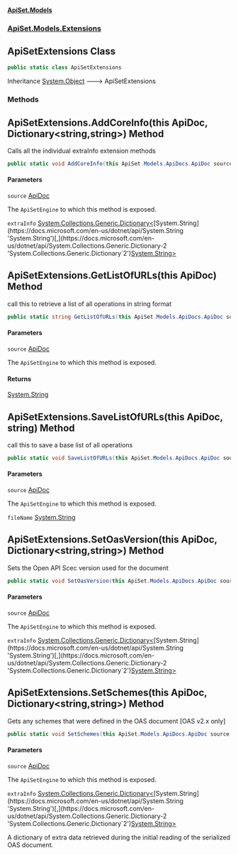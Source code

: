 #### [ApiSet.Models](ApiTestGenerator.Models.md 'ApiTestGenerator.Models')
### [ApiSet.Models.Extensions](ApiTestGenerator.Models.md#ApiSet.Models.Extensions 'ApiSet.Models.Extensions')

## ApiSetExtensions Class

```csharp
public static class ApiSetExtensions
```

Inheritance [System.Object](https://docs.microsoft.com/en-us/dotnet/api/System.Object 'System.Object') &#129106; ApiSetExtensions
### Methods

<a name='ApiSet.Models.Extensions.ApiSetExtensions.AddCoreInfo(thisApiSet.Models.ApiDocs.ApiDoc,System.Collections.Generic.Dictionary_string,string_)'></a>

## ApiSetExtensions.AddCoreInfo(this ApiDoc, Dictionary<string,string>) Method

Calls all the individual extraInfo extension methods

```csharp
public static void AddCoreInfo(this ApiSet.Models.ApiDocs.ApiDoc source, System.Collections.Generic.Dictionary<string,string> extraInfo);
```
#### Parameters

<a name='ApiSet.Models.Extensions.ApiSetExtensions.AddCoreInfo(thisApiSet.Models.ApiDocs.ApiDoc,System.Collections.Generic.Dictionary_string,string_).source'></a>

`source` [ApiDoc](ApiDoc.md 'ApiSet.Models.ApiDocs.ApiDoc')

The `ApiSetEngine` to which this method is exposed.

<a name='ApiSet.Models.Extensions.ApiSetExtensions.AddCoreInfo(thisApiSet.Models.ApiDocs.ApiDoc,System.Collections.Generic.Dictionary_string,string_).extraInfo'></a>

`extraInfo` [System.Collections.Generic.Dictionary&lt;](https://docs.microsoft.com/en-us/dotnet/api/System.Collections.Generic.Dictionary-2 'System.Collections.Generic.Dictionary`2')[System.String](https://docs.microsoft.com/en-us/dotnet/api/System.String 'System.String')[,](https://docs.microsoft.com/en-us/dotnet/api/System.Collections.Generic.Dictionary-2 'System.Collections.Generic.Dictionary`2')[System.String](https://docs.microsoft.com/en-us/dotnet/api/System.String 'System.String')[&gt;](https://docs.microsoft.com/en-us/dotnet/api/System.Collections.Generic.Dictionary-2 'System.Collections.Generic.Dictionary`2')

<a name='ApiSet.Models.Extensions.ApiSetExtensions.GetListOfURLs(thisApiSet.Models.ApiDocs.ApiDoc)'></a>

## ApiSetExtensions.GetListOfURLs(this ApiDoc) Method

call this to retrieve a list of all operations in string format

```csharp
public static string GetListOfURLs(this ApiSet.Models.ApiDocs.ApiDoc source);
```
#### Parameters

<a name='ApiSet.Models.Extensions.ApiSetExtensions.GetListOfURLs(thisApiSet.Models.ApiDocs.ApiDoc).source'></a>

`source` [ApiDoc](ApiDoc.md 'ApiSet.Models.ApiDocs.ApiDoc')

The `ApiSetEngine` to which this method is exposed.

#### Returns
[System.String](https://docs.microsoft.com/en-us/dotnet/api/System.String 'System.String')

<a name='ApiSet.Models.Extensions.ApiSetExtensions.SaveListOfURLs(thisApiSet.Models.ApiDocs.ApiDoc,string)'></a>

## ApiSetExtensions.SaveListOfURLs(this ApiDoc, string) Method

call this to save a base list of all operations

```csharp
public static void SaveListOfURLs(this ApiSet.Models.ApiDocs.ApiDoc source, string fileName);
```
#### Parameters

<a name='ApiSet.Models.Extensions.ApiSetExtensions.SaveListOfURLs(thisApiSet.Models.ApiDocs.ApiDoc,string).source'></a>

`source` [ApiDoc](ApiDoc.md 'ApiSet.Models.ApiDocs.ApiDoc')

The `ApiSetEngine` to which this method is exposed.

<a name='ApiSet.Models.Extensions.ApiSetExtensions.SaveListOfURLs(thisApiSet.Models.ApiDocs.ApiDoc,string).fileName'></a>

`fileName` [System.String](https://docs.microsoft.com/en-us/dotnet/api/System.String 'System.String')

<a name='ApiSet.Models.Extensions.ApiSetExtensions.SetOasVersion(thisApiSet.Models.ApiDocs.ApiDoc,System.Collections.Generic.Dictionary_string,string_)'></a>

## ApiSetExtensions.SetOasVersion(this ApiDoc, Dictionary<string,string>) Method

Sets the Open API Scec version used for the document

```csharp
public static void SetOasVersion(this ApiSet.Models.ApiDocs.ApiDoc source, System.Collections.Generic.Dictionary<string,string> extraInfo);
```
#### Parameters

<a name='ApiSet.Models.Extensions.ApiSetExtensions.SetOasVersion(thisApiSet.Models.ApiDocs.ApiDoc,System.Collections.Generic.Dictionary_string,string_).source'></a>

`source` [ApiDoc](ApiDoc.md 'ApiSet.Models.ApiDocs.ApiDoc')

The `ApiSetEngine` to which this method is exposed.

<a name='ApiSet.Models.Extensions.ApiSetExtensions.SetOasVersion(thisApiSet.Models.ApiDocs.ApiDoc,System.Collections.Generic.Dictionary_string,string_).extraInfo'></a>

`extraInfo` [System.Collections.Generic.Dictionary&lt;](https://docs.microsoft.com/en-us/dotnet/api/System.Collections.Generic.Dictionary-2 'System.Collections.Generic.Dictionary`2')[System.String](https://docs.microsoft.com/en-us/dotnet/api/System.String 'System.String')[,](https://docs.microsoft.com/en-us/dotnet/api/System.Collections.Generic.Dictionary-2 'System.Collections.Generic.Dictionary`2')[System.String](https://docs.microsoft.com/en-us/dotnet/api/System.String 'System.String')[&gt;](https://docs.microsoft.com/en-us/dotnet/api/System.Collections.Generic.Dictionary-2 'System.Collections.Generic.Dictionary`2')

<a name='ApiSet.Models.Extensions.ApiSetExtensions.SetSchemes(thisApiSet.Models.ApiDocs.ApiDoc,System.Collections.Generic.Dictionary_string,string_)'></a>

## ApiSetExtensions.SetSchemes(this ApiDoc, Dictionary<string,string>) Method

Gets any schemes that were defined in the OAS document [OAS v2.x only]

```csharp
public static void SetSchemes(this ApiSet.Models.ApiDocs.ApiDoc source, System.Collections.Generic.Dictionary<string,string> extraInfo);
```
#### Parameters

<a name='ApiSet.Models.Extensions.ApiSetExtensions.SetSchemes(thisApiSet.Models.ApiDocs.ApiDoc,System.Collections.Generic.Dictionary_string,string_).source'></a>

`source` [ApiDoc](ApiDoc.md 'ApiSet.Models.ApiDocs.ApiDoc')

The `ApiSetEngine` to which this method is exposed.

<a name='ApiSet.Models.Extensions.ApiSetExtensions.SetSchemes(thisApiSet.Models.ApiDocs.ApiDoc,System.Collections.Generic.Dictionary_string,string_).extraInfo'></a>

`extraInfo` [System.Collections.Generic.Dictionary&lt;](https://docs.microsoft.com/en-us/dotnet/api/System.Collections.Generic.Dictionary-2 'System.Collections.Generic.Dictionary`2')[System.String](https://docs.microsoft.com/en-us/dotnet/api/System.String 'System.String')[,](https://docs.microsoft.com/en-us/dotnet/api/System.Collections.Generic.Dictionary-2 'System.Collections.Generic.Dictionary`2')[System.String](https://docs.microsoft.com/en-us/dotnet/api/System.String 'System.String')[&gt;](https://docs.microsoft.com/en-us/dotnet/api/System.Collections.Generic.Dictionary-2 'System.Collections.Generic.Dictionary`2')

A dictionary of extra data retrieved during the initial reading of the serialized OAS document.